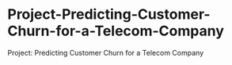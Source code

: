 # Project-Predicting-Customer-Churn-for-a-Telecom-Company
Project: Predicting Customer Churn for a Telecom Company
